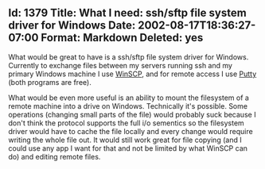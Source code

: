Id: 1379
Title: What I need: ssh/sftp file system driver for Windows
Date: 2002-08-17T18:36:27-07:00
Format: Markdown
Deleted: yes
--------------
What would be great to have is a ssh/sftp file system driver for
Windows. Currently to exchange files between my servers running ssh and
my primary Windows machine I use [WinSCP](http://winscp.vse.cz/eng/),
and for remote access I use
[Putty](http://www.chiark.greenend.org.uk/~sgtatham/putty/) (both
programs are free).

What would be even more useful is an ability to mount the filesystem of
a remote machine into a drive on Windows. Technically it's possible.
Some operations (changing small parts of the file) would probably suck
because I don't think the protocol supports the full i/o sementics so
the filesystem driver would have to cache the file locally and every
change would require writing the whole file out. It would still work
great for file copying (and I could use any app I want for that and not
be limited by what WinSCP can do) and editing remote files.
